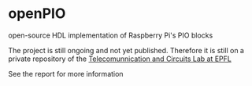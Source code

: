 # openPIO
open-source HDL implementation of Raspberry Pi's PIO blocks

The project is still ongoing and not yet published. Therefore it is still on a private repository of the [Telecomunnication and Circuits Lab at EPFL](https://tclgit.epfl.ch/semester-projects/25s-frei-open_source_pio)

See the report for more information
